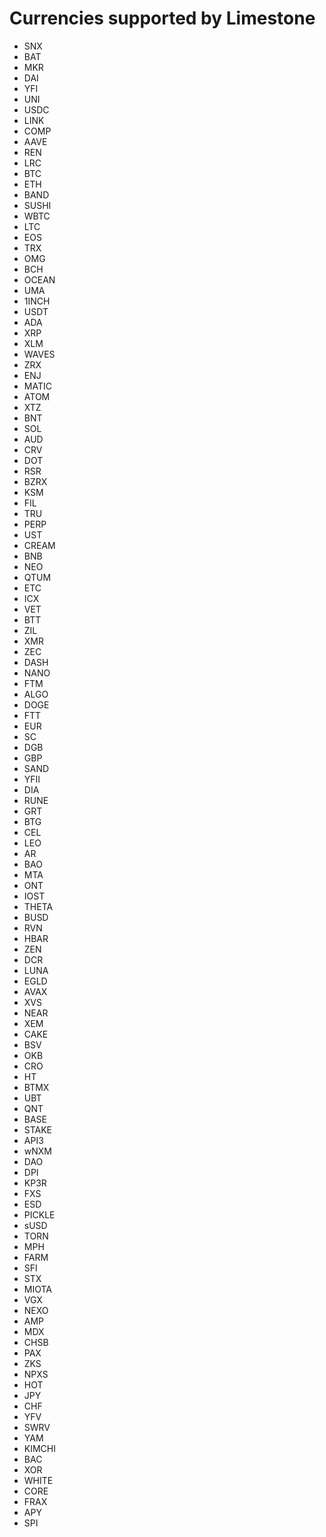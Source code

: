 # Currencies supported by Limestone
- SNX
- BAT
- MKR
- DAI
- YFI
- UNI
- USDC
- LINK
- COMP
- AAVE
- REN
- LRC
- BTC
- ETH
- BAND
- SUSHI
- WBTC
- LTC
- EOS
- TRX
- OMG
- BCH
- OCEAN
- UMA
- 1INCH
- USDT
- ADA
- XRP
- XLM
- WAVES
- ZRX
- ENJ
- MATIC
- ATOM
- XTZ
- BNT
- SOL
- AUD
- CRV
- DOT
- RSR
- BZRX
- KSM
- FIL
- TRU
- PERP
- UST
- CREAM
- BNB
- NEO
- QTUM
- ETC
- ICX
- VET
- BTT
- ZIL
- XMR
- ZEC
- DASH
- NANO
- FTM
- ALGO
- DOGE
- FTT
- EUR
- SC
- DGB
- GBP
- SAND
- YFII
- DIA
- RUNE
- GRT
- BTG
- CEL
- LEO
- AR
- BAO
- MTA
- ONT
- IOST
- THETA
- BUSD
- RVN
- HBAR
- ZEN
- DCR
- LUNA
- EGLD
- AVAX
- XVS
- NEAR
- XEM
- CAKE
- BSV
- OKB
- CRO
- HT
- BTMX
- UBT
- QNT
- BASE
- STAKE
- API3
- wNXM
- DAO
- DPI
- KP3R
- FXS
- ESD
- PICKLE
- sUSD
- TORN
- MPH
- FARM
- SFI
- STX
- MIOTA
- VGX
- NEXO
- AMP
- MDX
- CHSB
- PAX
- ZKS
- NPXS
- HOT
- JPY
- CHF
- YFV
- SWRV
- YAM
- KIMCHI
- BAC
- XOR
- WHITE
- CORE
- FRAX
- APY
- SPI

